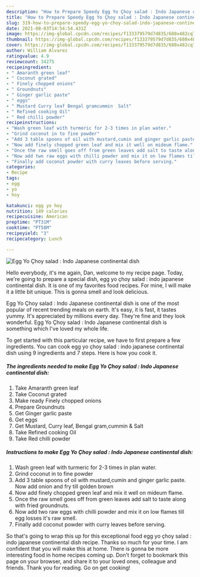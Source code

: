 ```yaml
---
description: "How to Prepare Speedy Egg Yo Çhoy salad : Indo Japanese continental dish"
title: "How to Prepare Speedy Egg Yo Çhoy salad : Indo Japanese continental dish"
slug: 319-how-to-prepare-speedy-egg-yo-choy-salad-indo-japanese-continental-dish
date: 2021-08-03T14:54:54.431Z
image: https://img-global.cpcdn.com/recipes/f133379579d7d835/680x482cq70/egg-yo-choy-salad-indo-japanese-continental-dish-recipe-main-photo.jpg
thumbnail: https://img-global.cpcdn.com/recipes/f133379579d7d835/680x482cq70/egg-yo-choy-salad-indo-japanese-continental-dish-recipe-main-photo.jpg
cover: https://img-global.cpcdn.com/recipes/f133379579d7d835/680x482cq70/egg-yo-choy-salad-indo-japanese-continental-dish-recipe-main-photo.jpg
author: William Alvarez
ratingvalue: 4.9
reviewcount: 34275
recipeingredient:
- " Amaranth green leaf"
- " Coconut grated"
- " Finely chopped onions"
- " Groundnuts"
- " Ginger garlic paste"
- " eggs"
- " Mustard Curry leaf Bengal gramcummin  Salt"
- " Refined cooking Oil"
- " Red chilli powder"
recipeinstructions:
- "Wash green leaf with turmeric for 2-3 times in plan water."
- "Grind coconut in to fine powder"
- "Add 3 table spoons of oil with mustard,cumin and ginger garlic paste. Now add onion and fry till golden brown"
- "Now add finely chopped green leaf and mix it well on mideum flame."
- "Once the raw smell goes off from green leaves add salt to taste along with fried groundnuts."
- "Now add two raw eggs with chilli powder and mix it on low flames till egg losses it&#39;s raw smell."
- "Finally add coconut powder with curry leaves before serving."
categories:
- Recipe
tags:
- egg
- yo
- hoy

katakunci: egg yo hoy 
nutrition: 149 calories
recipecuisine: American
preptime: "PT31M"
cooktime: "PT58M"
recipeyield: "3"
recipecategory: Lunch

---
```



![Egg Yo Çhoy salad : Indo Japanese continental dish](https://img-global.cpcdn.com/recipes/f133379579d7d835/680x482cq70/egg-yo-choy-salad-indo-japanese-continental-dish-recipe-main-photo.jpg)

Hello everybody, it's me again, Dan, welcome to my recipe page. Today, we're going to prepare a special dish, egg yo çhoy salad : indo japanese continental dish. It is one of my favorites food recipes. For mine, I will make it a little bit unique. This is gonna smell and look delicious.



Egg Yo Çhoy salad : Indo Japanese continental dish is one of the most popular of recent trending meals on earth. It's easy, it is fast, it tastes yummy. It's appreciated by millions every day. They're fine and they look wonderful. Egg Yo Çhoy salad : Indo Japanese continental dish is something which I've loved my whole life.


To get started with this particular recipe, we have to first prepare a few ingredients. You can cook egg yo çhoy salad : indo japanese continental dish using 9 ingredients and 7 steps. Here is how you cook it.

<!--inarticleads1-->

##### The ingredients needed to make Egg Yo Çhoy salad : Indo Japanese continental dish:

1. Take  Amaranth green leaf
1. Take  Coconut grated
1. Make ready  Finely chopped onions
1. Prepare  Groundnuts
1. Get  Ginger garlic paste
1. Get  eggs
1. Get  Mustard, Curry leaf, Bengal gram,cummin &amp; Salt
1. Take  Refined cooking Oil
1. Take  Red chilli powder




<!--inarticleads2-->

##### Instructions to make Egg Yo Çhoy salad : Indo Japanese continental dish:

1. Wash green leaf with turmeric for 2-3 times in plan water.
1. Grind coconut in to fine powder
1. Add 3 table spoons of oil with mustard,cumin and ginger garlic paste. Now add onion and fry till golden brown
1. Now add finely chopped green leaf and mix it well on mideum flame.
1. Once the raw smell goes off from green leaves add salt to taste along with fried groundnuts.
1. Now add two raw eggs with chilli powder and mix it on low flames till egg losses it&#39;s raw smell.
1. Finally add coconut powder with curry leaves before serving.




So that's going to wrap this up for this exceptional food egg yo çhoy salad : indo japanese continental dish recipe. Thanks so much for your time. I am confident that you will make this at home. There is gonna be more interesting food in home recipes coming up. Don't forget to bookmark this page on your browser, and share it to your loved ones, colleague and friends. Thank you for reading. Go on get cooking!
